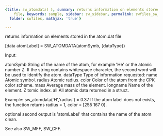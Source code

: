 ```yaml
---
{title: sw_atomdata( ), summary: returns information on elements stored in the atom.dat
    file, keywords: sample, sidebar: sw_sidebar, permalink: swfiles_sw_atomdata.html,
  folder: swfiles, mathjax: 'true'}

---
```

returns information on elements stored in the atom.dat file
 
[data atomLabel] = SW_ATOMDATA(atomSymb, {dataType})
 
Input:
 
atomSymb  String of the name of the atom, for example 'He' or the atomic
          number Z. If the string contains whitespace character, the
          second word will be used to identify the atom.
dataType  Type of information requested:
              name        Atomic symbol.
              radius      Atomic radius.
              color       Color of the atom from the CPK color scheme.
              mass        Average mass of the element.
              longname    Name of the element.
              Z           tomic index.
              all         All atomic data returned in a struct.
 
Example:
sw_atomdata('H','radius') = 0.37
If the atom label does not exists, the function returns radius = 1,
color = [255 167 0].
 
optional second output is 'atomLabel' that contains the name of the atom
clean.
 
See also SW_MFF, SW_CFF.
 

